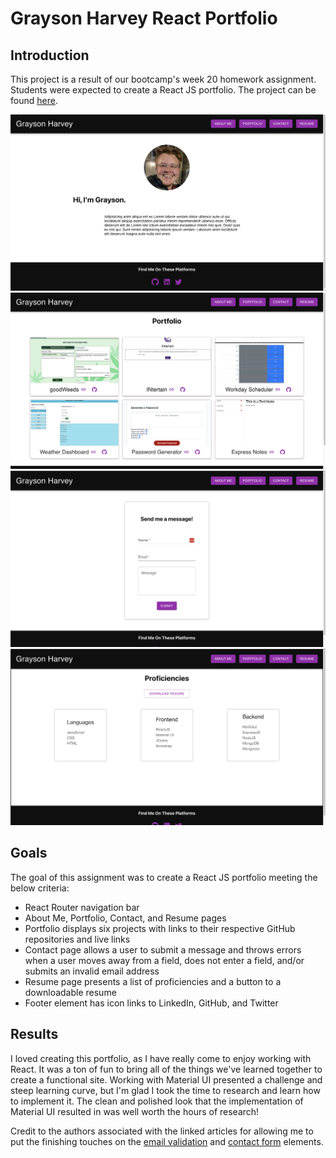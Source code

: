 # Grayson Harvey React Portfolio

## Introduction
This project is a result of our bootcamp's week 20 homework assignment. Students were expected to create a React JS portfolio. The project can be found [here]().

![screenshot](./src/assets/aboutScreenshot.png) 
![screenshot](./src/assets/portfolioScreenshot.png) 
![screenshot](./src/assets/contactScreenshot.png) 
![screenshot](./src/assets/resumeScreenshot.png) 

## Goals 
The goal of this assignment was to create a React JS portfolio meeting the below criteria:

+ React Router navigation bar
+ About Me, Portfolio, Contact, and Resume pages
+ Portfolio displays six projects with links to their respective GitHub repositories and live links
+ Contact page allows a user to submit a message and throws errors when a user moves away from a field, does not enter a field, and/or submits an invalid email address
+ Resume page presents a list of proficiencies and a button to a downloadable resume
+ Footer element has icon links to LinkedIn, GitHub, and Twitter

## Results 
I loved creating this portfolio, as I have really come to enjoy working with React. It was a ton of fun to bring all of the things we've learned together to create a functional site. Working with Material UI presented a challenge and steep learning curve, but I'm glad I took the time to research and learn how to implement it. The clean and polished look that the implementation of Material UI resulted in was well worth the hours of research! 

Credit to the authors associated with the linked articles for allowing me to put the finishing touches on the [email validation](https://bobbyhadz.com/blog/react-check-if-email-is-valid#:~:text=To%20validate%20an%20email%20in,is%20valid%20and%20false%20otherwise) and [contact form](https://medium.com/weekly-webtips/simple-react-contact-form-without-back-end-9fa06eff52d9) elements.